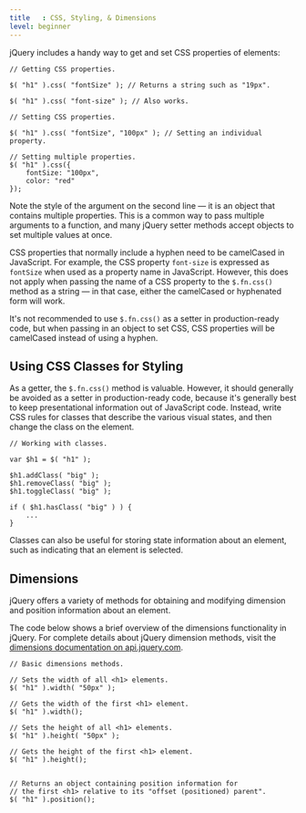 ```yaml
---
title   : CSS, Styling, & Dimensions
level: beginner
---
```


jQuery includes a handy way to get and set CSS properties of elements:

```
// Getting CSS properties.

$( "h1" ).css( "fontSize" ); // Returns a string such as "19px".

$( "h1" ).css( "font-size" ); // Also works.
```

```
// Setting CSS properties.

$( "h1" ).css( "fontSize", "100px" ); // Setting an individual property.

// Setting multiple properties.
$( "h1" ).css({
	fontSize: "100px",
	color: "red"
});
```

Note the style of the argument on the second line &#8212; it is an object that contains multiple properties. This is a common way to pass multiple arguments to a function, and many jQuery setter methods accept objects to set multiple values at once.

CSS properties that normally include a hyphen need to be camelCased in JavaScript.  For example, the CSS property `font-size` is expressed as `fontSize` when used as a property name in JavaScript.  However, this does not apply when passing the name of a CSS property to the `$.fn.css()` method as a string &#8212; in that case, either the camelCased or hyphenated form will work.

It's not recommended to use `$.fn.css()` as a setter in production-ready code, but when passing in an object to set CSS, CSS properties will be camelCased instead of using a hyphen.

## Using CSS Classes for Styling

As a getter, the `$.fn.css()` method is valuable. However, it should generally be avoided as a setter in production-ready code, because it's generally best to keep presentational information out of JavaScript code. Instead, write CSS rules for classes that describe the various visual states, and then change the class on the element.

```
// Working with classes.

var $h1 = $( "h1" );

$h1.addClass( "big" );
$h1.removeClass( "big" );
$h1.toggleClass( "big" );

if ( $h1.hasClass( "big" ) ) {
	...
}
```

Classes can also be useful for storing state information about an element, such as indicating that an element is selected.

## Dimensions

jQuery offers a variety of methods for obtaining and modifying dimension and position information about an element.

The code below shows a brief overview of the dimensions functionality in jQuery. For complete details about jQuery dimension methods, visit the [dimensions documentation on api.jquery.com](http://api.jquery.com/category/dimensions/).

```
// Basic dimensions methods.

// Sets the width of all <h1> elements.
$( "h1" ).width( "50px" );

// Gets the width of the first <h1> element.
$( "h1" ).width();

// Sets the height of all <h1> elements.
$( "h1" ).height( "50px" );

// Gets the height of the first <h1> element.
$( "h1" ).height();


// Returns an object containing position information for
// the first <h1> relative to its "offset (positioned) parent".
$( "h1" ).position();
```
